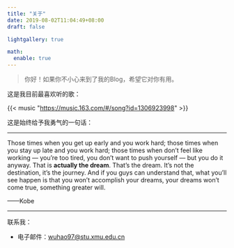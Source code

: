 ```yaml
---
title: "关于"
date: 2019-08-02T11:04:49+08:00
draft: false

lightgallery: true

math:
  enable: true
---
```




<!--more-->

> 你好！如果你不小心来到了我的Blog，希望它对你有用。

这是我目前最喜欢听的歌：

{{< music "https://music.163.com/#/song?id=1306923998" >}}

这是始终给予我勇气的一句话：

---

Those times when you get up early and you work hard; those times when you stay up late and you work hard; those times when don’t feel like working — you’re too tired, you don’t want to push yourself — but you do it anyway. That is **actually the dream**. That’s the dream. It’s not the destination, it’s the journey. And if you guys can understand that, what you’ll see happen is that you won’t accomplish your dreams, your dreams won’t come true, something greater will. 

——Kobe

---

联系我：

- 电子邮件：wuhao97@stu.xmu.edu.cn
